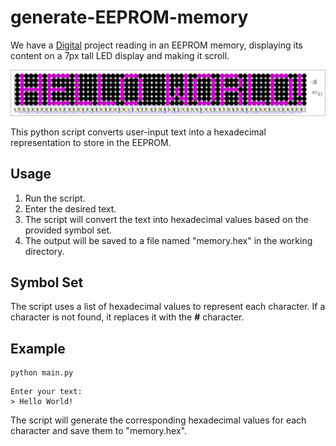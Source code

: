 # generate-EEPROM-memory

We have a [Digital](https://github.com/hneemann/Digital) project reading in an EEPROM memory, displaying its content on a 7px tall LED display and making it scroll.

![Hello World!](imgs/HelloWorld!.png)

This python script converts user-input text into a hexadecimal representation to store in the EEPROM.

## Usage

1. Run the script.
2. Enter the desired text.
3. The script will convert the text into hexadecimal values based on the provided symbol set.
4. The output will be saved to a file named "memory.hex" in the working directory.

## Symbol Set

The script uses a list of hexadecimal values to represent each character. If a character is not found, it replaces it with the **#** character.

## Example

```
python main.py
```
```
Enter your text:
> Hello World!
```
The script will generate the corresponding hexadecimal values for each character and save them to "memory.hex".
